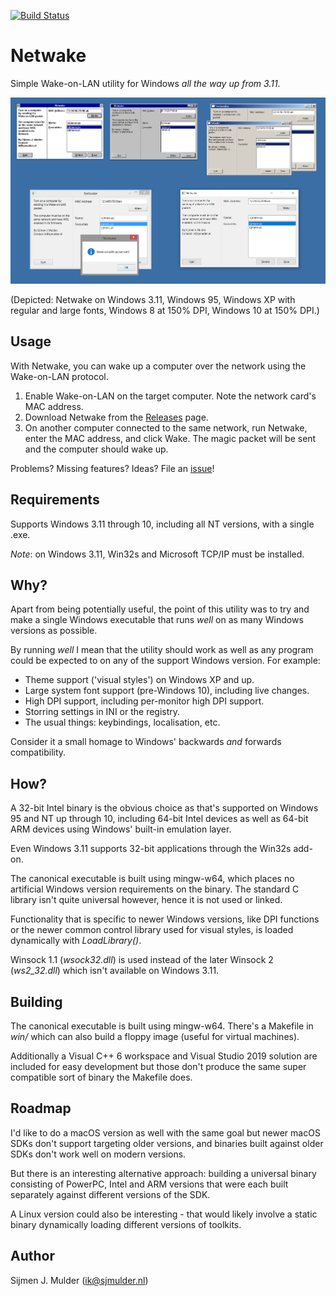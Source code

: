 [![Build Status](https://dev.azure.com/sjmulder/netwake/_apis/build/status/netwake?branchName=master)](https://dev.azure.com/sjmulder/netwake/_build/latest?definitionId=8&branchName=master)

Netwake
=======
Simple Wake-on-LAN utility for Windows *all the way up from 3.11*.

[![Screenshot](win32/screenshot.png)](win32/screenshot.png)

(Depicted: Netwake on Windows 3.11, Windows 95, Windows XP with regular and
large fonts, Windows 8 at 150% DPI, Windows 10 at 150% DPI.)

Usage
-------
With Netwake, you can wake up a computer over the network using the Wake-on-LAN
protocol.

 1. Enable Wake-on-LAN on the target computer. Note the network card's MAC
    address.
 2. Download Netwake from the
    [Releases](https://github.com/sjmulder/netwake/releases) page.
 2. On another computer connected to the same network, run Netwake, enter the
    MAC address, and click Wake. The magic packet will be sent and the computer
    should wake up.

Problems? Missing features? Ideas? File an
[issue](https://github.com/sjmulder/netwake/issues)!

Requirements
------------
Supports Windows 3.11 through 10, including all NT versions, with a single
.exe.

*Note*: on Windows 3.11, Win32s and Microsoft TCP/IP must be installed.

Why?
----
Apart from being potentially useful, the point of this utility was to try and
make a single Windows executable that runs *well* on as many Windows versions
as possible.

By running *well* I mean that the utility should work as well as any program
could be expected to on any of the support Windows version. For example:

 - Theme support ('visual styles') on Windows XP and up.
 - Large system font support (pre-Windows 10), including live changes.
 - High DPI support, including per-monitor high DPI support.
 - Storring settings in INI or the registry.
 - The usual things: keybindings, localisation, etc.

Consider it a small homage to Windows' backwards *and* forwards compatibility.

How?
----
A 32-bit Intel binary is the obvious choice as that's supported on Windows 95
and NT up through 10, including 64-bit Intel devices as well as 64-bit ARM
devices using Windows' built-in emulation layer.

Even Windows 3.11 supports 32-bit applications through the Win32s add-on.

The canonical executable is built using mingw-w64, which places no artificial
Windows version requirements on the binary. The standard C library isn't quite
universal however, hence it is not used or linked.

Functionality that is specific to newer Windows versions, like DPI functions
or the newer common control library used for visual styles, is loaded
dynamically with *LoadLibrary()*.

Winsock 1.1 (*wsock32.dll*) is used instead of the later Winsock 2
(*ws2_32.dll*) which isn't available on Windows 3.11.

Building
--------
The canonical executable is built using mingw-w64. There's a Makefile in
*win/* which can also build a floppy image (useful for virtual machines).

Additionally a Visual C++ 6 workspace and Visual Studio 2019 solution are
included for easy development but those don't produce the same super compatible
sort of binary the Makefile does.

Roadmap
-------
I'd like to do a macOS version as well with the same goal but newer macOS SDKs
don't support targeting older versions, and binaries built against older SDKs
don't work well on modern versions.

But there is an interesting alternative approach: building a universal binary
consisting of PowerPC, Intel and ARM versions that were each built separately
against different versions of the SDK.

A Linux version could also be interesting - that would likely involve a static
binary dynamically loading different versions of toolkits.

Author
------
Sijmen J. Mulder (<ik@sjmulder.nl>)
